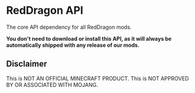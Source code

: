 # RedDragon API

The core API dependency for all RedDragon mods.

**You don't need to download or install this API, as it will always be automatically shipped with any release of our mods.**

## Disclaimer

This is NOT AN OFFICIAL MINECRAFT PRODUCT. This is NOT APPROVED BY OR ASSOCIATED WITH MOJANG.
